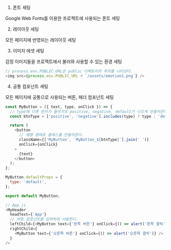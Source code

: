 1. 폰트 세팅

Google Web Fonts를 이용한 프로젝트에 사용되는 폰트 세팅

2. 레이아웃 세팅

모든 페이지에 반영되는 레이아웃 세팅

3. 이미지 에셋 세팅

감정 이미지들을 프로젝트에서 불러와 사용할 수 있는 환경 세팅

```javascript
// process.env.PUBLIC_URL은 public 디렉토리의 위치를 나타낸다.
<img src={process.env.PUBLIC_URL + `/assets/emotion1.png`} />
```

4. 공통 컴포넌트 세팅

모든 페이지에 공통으로 사용되는 버튼, 헤더 컴포넌트 세팅

```javascript
const MyButton = ({ text, type, onClick }) => {
  // type에 다른 문자가 들어가도 positive, negative, default가 나오게 만들어준다.
  const btnType = ['positive', 'negative'].includes(type) ? type : 'default';

  return (
    <button
      // 배열 형태로 클래스를 만들어준다.
      className={['MyButton', `MyButton_${btnType}`].join(' ')}
      onClick={onClick}
    >
      {text}
    </button>
  );
};

MyButton.defaultProps = {
  type: 'default',
};

export default MyButton;
```

```javascript
// App.js
<MyHeader
  headText={'App'}
  // 버튼 컴포넌트를 입력하여 사용한다.
  leftChild={<MyButton text={'왼쪽 버튼'} onClick={() => alert('왼쪽 클릭')} />}
  rightChild={
    <MyButton text={'오른쪽 버튼'} onClick={() => alert('오른쪽 클릭')} />
  }
/>
```

